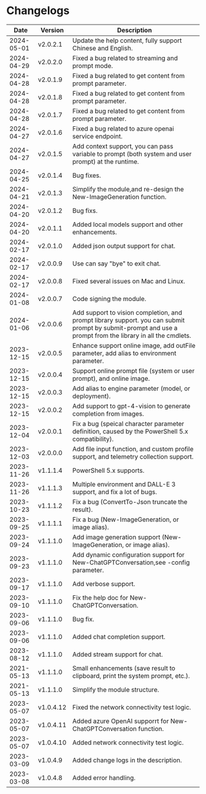 # Changelogs 


| Date       | Version  | Description                                                                 |
|------------|----------|-----------------------------------------------------------------------------|
| 2024-05-01 | v2.0.2.1 | Update the help content, fully support Chinese and English.                   |
| 2024-04-29 | v2.0.2.0 | Fixed a bug related to streaming and prompt mode.                            |
| 2024-04-28 | v2.0.1.9 | Fixed a bug related to get content from prompt parameter.                    |
| 2024-04-28 | v2.0.1.8 | Fixed a bug related to get content from prompt parameter.                    |
| 2024-04-28 | v2.0.1.7 | Fixed a bug related to get content from prompt parameter.                    |
| 2024-04-27 | v2.0.1.6 | Fixed a bug related to azure openai service endpoint.                        |
| 2024-04-27 | v2.0.1.5 | Add context support, you can pass variable to prompt (both system and user prompt) at the runtime. |
| 2024-04-25 | v2.0.1.4 | Bug fixes.                                                                  |
| 2024-04-21 | v2.0.1.3 | Simplify the module,and re-design the New-ImageGeneration function.           |
| 2024-04-20 | v2.0.1.2 | Bug fixs.                                                                   |
| 2024-04-20 | v2.0.1.1 | Added local models support and other enhancements.                           |
| 2024-02-17 | v2.0.1.0 | Added json output support for chat.                                          |
| 2024-02-17 | v2.0.0.9 | Use can say "bye" to exit chat.                                              |
| 2024-02-17 | v2.0.0.8 | Fixed several issues on Mac and Linux.                                       |
| 2024-01-08 | v2.0.0.7 | Code signing the module.                                                    |
| 2024-01-06 | v2.0.0.6 | Add support to vision completion, and prompt library support. you can submit prompt by submit-prompt and use a prompt from the library in all the cmdlets. |
| 2023-12-15 | v2.0.0.5 | Enhance support online image, add outFile parameter, add alias to environment parameter. |
| 2023-12-15 | v2.0.0.4 | Support online prompt file (system or user prompt), and online image.        |
| 2023-12-15 | v2.0.0.3 | Add alias to engine parameter (model, or deployment).                        |
| 2023-12-15 | v2.0.0.2 | Add support to gpt-4-vision to generate completion from images.              |
| 2023-12-04 | v2.0.0.1 | Fix a bug (speical character parameter definition, caused by the PowerShell 5.x compatibility). |
| 2023-12-03 | v2.0.0.0 | Add file input function, and custom profile support, and telemetry collection support. |
| 2023-11-26 | v1.1.1.4 | PowerShell 5.x supports.                                                    |
| 2023-11-26 | v1.1.1.3 | Multiple environment and DALL-E 3 support, and fix a lot of bugs.             |
| 2023-10-23 | v1.1.1.2 | Fix a bug (ConvertTo-Json truncate the result).                              |
| 2023-09-25 | v1.1.1.1 | Fix a bug (New-ImageGeneration, or image alias).                             |
| 2023-09-24 | v1.1.1.0 | Add image generation support (New-ImageGeneration, or image alias).          |
| 2023-09-23 | v1.1.1.0 | Add dynamic configuration support for New-ChatGPTConversation,see -config parameter. |
| 2023-09-17 | v1.1.1.0 | Add verbose support.                                                        |
| 2023-09-10 | v1.1.1.0 | Fix the help doc for New-ChatGPTConversation.                                |
| 2023-09-06 | v1.1.1.0 | Bug fix.                                                                    |
| 2023-09-06 | v1.1.1.0 | Added chat completion support.                                               |
| 2023-08-12 | v1.1.1.0 | Added stream support for chat.                                               |
| 2021-05-13 | v1.1.1.0 | Small enhancements (save result to clipboard, print the system prompt, etc.). |
| 2021-05-13 | v1.1.1.0 | Simplify the module structure.                                               |
| 2023-05-07 | v1.0.4.12 | Fixed the network connectivity test logic.                                   |
| 2023-05-07 | v1.0.4.11 | Added azure OpenAI supporrt for New-ChatGPTConversation function.            |
| 2023-05-07 | v1.0.4.10 | Added network connectivity test logic.                                       |
| 2023-03-09 | v1.0.4.9  | Added change logs in the description.                                        |
| 2023-03-08 | v1.0.4.8  | Added error handling.                                                        |